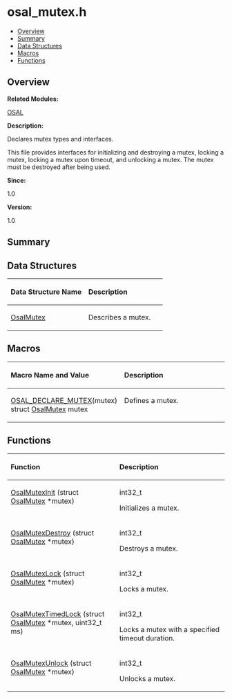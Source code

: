 # osal\_mutex.h<a name="ZH-CN_TOPIC_0000001055039492"></a>

-   [Overview](#section247873507165628)
-   [Summary](#section287799635165628)
-   [Data Structures](#nested-classes)
-   [Macros](#define-members)
-   [Functions](#func-members)

## **Overview**<a name="section247873507165628"></a>

**Related Modules:**

[OSAL](OSAL.md)

**Description:**

Declares mutex types and interfaces. 

This file provides interfaces for initializing and destroying a mutex, locking a mutex, locking a mutex upon timeout, and unlocking a mutex. The mutex must be destroyed after being used.

**Since:**

1.0

**Version:**

1.0

## **Summary**<a name="section287799635165628"></a>

## Data Structures<a name="nested-classes"></a>

<a name="table2047770513165628"></a>
<table><thead align="left"><tr id="row185842918165628"><th class="cellrowborder" valign="top" width="50%" id="mcps1.1.3.1.1"><p id="p1173075938165628"><a name="p1173075938165628"></a><a name="p1173075938165628"></a>Data Structure Name</p>
</th>
<th class="cellrowborder" valign="top" width="50%" id="mcps1.1.3.1.2"><p id="p870290886165628"><a name="p870290886165628"></a><a name="p870290886165628"></a>Description</p>
</th>
</tr>
</thead>
<tbody><tr id="row774074353165628"><td class="cellrowborder" valign="top" width="50%" headers="mcps1.1.3.1.1 "><p id="p1362695741165628"><a name="p1362695741165628"></a><a name="p1362695741165628"></a><a href="OsalMutex.md">OsalMutex</a></p>
</td>
<td class="cellrowborder" valign="top" width="50%" headers="mcps1.1.3.1.2 "><p id="p348984783165628"><a name="p348984783165628"></a><a name="p348984783165628"></a>Describes a mutex. </p>
</td>
</tr>
</tbody>
</table>

## Macros<a name="define-members"></a>

<a name="table1551504458165628"></a>
<table><thead align="left"><tr id="row1628994327165628"><th class="cellrowborder" valign="top" width="50%" id="mcps1.1.3.1.1"><p id="p1674161130165628"><a name="p1674161130165628"></a><a name="p1674161130165628"></a>Macro Name and Value</p>
</th>
<th class="cellrowborder" valign="top" width="50%" id="mcps1.1.3.1.2"><p id="p867024876165628"><a name="p867024876165628"></a><a name="p867024876165628"></a>Description</p>
</th>
</tr>
</thead>
<tbody><tr id="row803024621165628"><td class="cellrowborder" valign="top" width="50%" headers="mcps1.1.3.1.1 "><p id="p1121127683165628"><a name="p1121127683165628"></a><a name="p1121127683165628"></a><a href="OSAL.md#ga63b1e9f0b9eacddc211f9a481c2597b3">OSAL_DECLARE_MUTEX</a>(mutex)   struct <a href="OsalMutex.md">OsalMutex</a> mutex</p>
</td>
<td class="cellrowborder" valign="top" width="50%" headers="mcps1.1.3.1.2 "><p id="p2110765814165628"><a name="p2110765814165628"></a><a name="p2110765814165628"></a>Defines a mutex. </p>
</td>
</tr>
</tbody>
</table>

## Functions<a name="func-members"></a>

<a name="table1773745591165628"></a>
<table><thead align="left"><tr id="row202692259165628"><th class="cellrowborder" valign="top" width="50%" id="mcps1.1.3.1.1"><p id="p1153128158165628"><a name="p1153128158165628"></a><a name="p1153128158165628"></a>Function</p>
</th>
<th class="cellrowborder" valign="top" width="50%" id="mcps1.1.3.1.2"><p id="p1173255863165628"><a name="p1173255863165628"></a><a name="p1173255863165628"></a>Description</p>
</th>
</tr>
</thead>
<tbody><tr id="row717817110165628"><td class="cellrowborder" valign="top" width="50%" headers="mcps1.1.3.1.1 "><p id="p700941717165628"><a name="p700941717165628"></a><a name="p700941717165628"></a><a href="OSAL.md#ga9bbc55785f8a533b0b099956bcbe258e">OsalMutexInit</a> (struct <a href="OsalMutex.md">OsalMutex</a> *mutex)</p>
</td>
<td class="cellrowborder" valign="top" width="50%" headers="mcps1.1.3.1.2 "><p id="p1538947563165628"><a name="p1538947563165628"></a><a name="p1538947563165628"></a>int32_t </p>
<p id="p2114217260165628"><a name="p2114217260165628"></a><a name="p2114217260165628"></a>Initializes a mutex. </p>
</td>
</tr>
<tr id="row764695368165628"><td class="cellrowborder" valign="top" width="50%" headers="mcps1.1.3.1.1 "><p id="p1701519845165628"><a name="p1701519845165628"></a><a name="p1701519845165628"></a><a href="OSAL.md#gaa37328265ee97277516f6905f90a41b3">OsalMutexDestroy</a> (struct <a href="OsalMutex.md">OsalMutex</a> *mutex)</p>
</td>
<td class="cellrowborder" valign="top" width="50%" headers="mcps1.1.3.1.2 "><p id="p602517345165628"><a name="p602517345165628"></a><a name="p602517345165628"></a>int32_t </p>
<p id="p1130955227165628"><a name="p1130955227165628"></a><a name="p1130955227165628"></a>Destroys a mutex. </p>
</td>
</tr>
<tr id="row1913185650165628"><td class="cellrowborder" valign="top" width="50%" headers="mcps1.1.3.1.1 "><p id="p2084828576165628"><a name="p2084828576165628"></a><a name="p2084828576165628"></a><a href="OSAL.md#ga45d893bf49a8fb8caf76fa5d31822e0e">OsalMutexLock</a> (struct <a href="OsalMutex.md">OsalMutex</a> *mutex)</p>
</td>
<td class="cellrowborder" valign="top" width="50%" headers="mcps1.1.3.1.2 "><p id="p289548859165628"><a name="p289548859165628"></a><a name="p289548859165628"></a>int32_t </p>
<p id="p2100407817165628"><a name="p2100407817165628"></a><a name="p2100407817165628"></a>Locks a mutex. </p>
</td>
</tr>
<tr id="row1613085170165628"><td class="cellrowborder" valign="top" width="50%" headers="mcps1.1.3.1.1 "><p id="p429698452165628"><a name="p429698452165628"></a><a name="p429698452165628"></a><a href="OSAL.md#ga57162c8f2e812ef3e5ace498bb85a3b6">OsalMutexTimedLock</a> (struct <a href="OsalMutex.md">OsalMutex</a> *mutex, uint32_t ms)</p>
</td>
<td class="cellrowborder" valign="top" width="50%" headers="mcps1.1.3.1.2 "><p id="p320428275165628"><a name="p320428275165628"></a><a name="p320428275165628"></a>int32_t </p>
<p id="p1889509280165628"><a name="p1889509280165628"></a><a name="p1889509280165628"></a>Locks a mutex with a specified timeout duration. </p>
</td>
</tr>
<tr id="row1105095059165628"><td class="cellrowborder" valign="top" width="50%" headers="mcps1.1.3.1.1 "><p id="p1356200253165628"><a name="p1356200253165628"></a><a name="p1356200253165628"></a><a href="OSAL.md#gae76ffb4db66c988be5209e0dfdc7a35f">OsalMutexUnlock</a> (struct <a href="OsalMutex.md">OsalMutex</a> *mutex)</p>
</td>
<td class="cellrowborder" valign="top" width="50%" headers="mcps1.1.3.1.2 "><p id="p480990989165628"><a name="p480990989165628"></a><a name="p480990989165628"></a>int32_t </p>
<p id="p940787684165628"><a name="p940787684165628"></a><a name="p940787684165628"></a>Unlocks a mutex. </p>
</td>
</tr>
</tbody>
</table>

